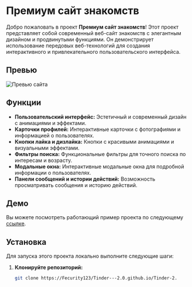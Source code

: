 # Премиум сайт знакомств

Добро пожаловать в проект **Премиум сайт знакомств**! Этот проект представляет собой современный веб-сайт знакомств с элегантным дизайном и продвинутыми функциями. Он демонстрирует использование передовых веб-технологий для создания интерактивного и привлекательного пользовательского интерфейса.

## Превью

![Превью сайта](https://example.com/preview-image.jpg) <!-- Замените на URL вашего превью -->

## Функции

- **Пользовательский интерфейс:** Эстетичный и современный дизайн с анимациями и эффектами.
- **Карточки профилей:** Интерактивные карточки с фотографиями и информацией о пользователях.
- **Кнопки лайка и дизлайка:** Кнопки с красивыми анимациями и визуальными эффектами.
- **Фильтры поиска:** Функциональные фильтры для точного поиска по интересам и возрасту.
- **Модальные окна:** Интерактивные модальные окна для подробной информации о пользователях.
- **Панели сообщений и истории действий:** Возможность просматривать сообщения и историю действий.

## Демо

Вы можете посмотреть работающий пример проекта по следующему [ссылке](https://Fecurity123/Tinder---2.0.github.io/Tinder-2.).

## Установка

Для запуска этого проекта локально выполните следующие шаги:

1. **Клонируйте репозиторий:**

   ```bash
   git clone https://Fecurity123/Tinder---2.0.github.io/Tinder-2.
